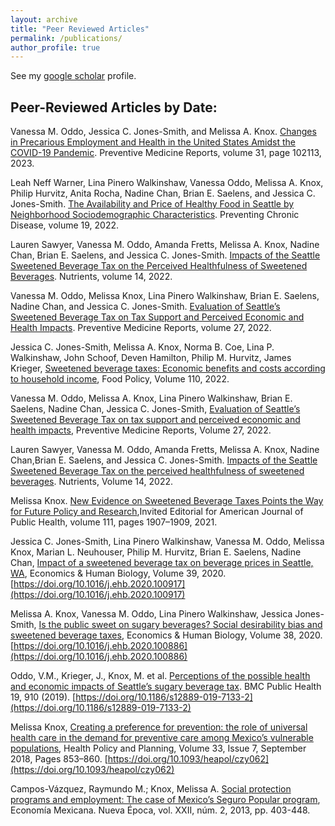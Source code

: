 ```yaml
---
layout: archive
title: "Peer Reviewed Articles"
permalink: /publications/
author_profile: true
---
```

See my [google scholar](https://scholar.google.com/citations?user=czyFhwcAAAAJ&hl=en) profile.

## Peer-Reviewed Articles by Date:
Vanessa M. Oddo, Jessica C. Jones-Smith, and Melissa A. Knox. [Changes in Precarious Employment and Health in the United States Amidst the COVID-19
Pandemic](https://doi.org/10.1016/j.pmedr.2023.102113). Preventive Medicine Reports, volume 31, page 102113, 2023.

Leah Neff Warner, Lina Pinero Walkinshaw, Vanessa Oddo, Melissa A. Knox, Philip Hurvitz, Anita Rocha, Nadine Chan, Brian E. Saelens, and Jessica C. Jones-Smith.
[The Availability and Price of Healthy Food in Seattle by Neighborhood Sociodemographic Characteristics](http://dx.doi.org/10.5888/pcd19.220035). Preventing Chronic Disease, volume 19, 2022.

Lauren Sawyer, Vanessa M. Oddo, Amanda Fretts, Melissa A. Knox, Nadine Chan, Brian E. Saelens, and Jessica C. Jones-Smith. [Impacts of the Seattle Sweetened
Beverage Tax on the Perceived Healthfulness of Sweetened Beverages](https://doi.org/10.3390/nu14050993). Nutrients, volume 14, 2022.

Vanessa M. Oddo, Melissa Knox, Lina Pinero Walkinshaw, Brian E. Saelens, Nadine Chan, and Jessica C. Jones-Smith. [Evaluation of Seattle’s Sweetened Beverage Tax
on Tax Support and Perceived Economic and Health Impacts](https://doi.org/10.1016/j.pmedr.2022.101809). Preventive Medicine Reports, volume 27, 2022.

Jessica C. Jones-Smith, Melissa A. Knox, Norma B. Coe, Lina P. Walkinshaw, John Schoof, Deven Hamilton, Philip M. Hurvitz, James Krieger,
[Sweetened beverage taxes: Economic benefits and costs according to household income](https://doi.org/10.1016/j.foodpol.2022.102277), Food Policy, Volume 110, 2022.

Vanessa M. Oddo, Melissa A. Knox, Lina Pinero Walkinshaw, Brian E. Saelens, Nadine Chan, Jessica C. Jones-Smith,
[Evaluation of Seattle’s Sweetened Beverage Tax on tax support and perceived economic and health impacts](https://doi.org/10.1016/j.pmedr.2022.101809),
Preventive Medicine Reports, Volume 27, 2022.

Lauren Sawyer, Vanessa M. Oddo, Amanda Fretts, Melissa A. Knox, Nadine Chan,Brian E. Saelens, and Jessica C. Jones-Smith. [Impacts of the Seattle Sweetened Beverage Tax on the perceived healthfulness of sweetened beverages](https://doi.org/10.3390/nu14050993). Nutrients, Volume 14, 2022.

Melissa Knox. [New Evidence on Sweetened Beverage Taxes Points the Way for Future Policy and Research](https://ajph.aphapublications.org/doi/full/10.2105/AJPH.2021.306508),Invited Editorial for American Journal of Public Health, volume 111, pages
1907–1909, 2021.

Jessica C. Jones-Smith, Lina Pinero Walkinshaw, Vanessa M. Oddo, Melissa Knox, Marian L. Neuhouser, Philip M. Hurvitz, Brian E. Saelens, Nadine Chan,
[Impact of a sweetened beverage tax on beverage prices in Seattle, WA](https://melishka.github.io/files/Jones-Smith_et_al_SBT_Impact_on_Prices_EHB_2020.pdf), Economics & Human Biology, Volume 39, 2020.
[https://doi.org/10.1016/j.ehb.2020.100917](https://doi.org/10.1016/j.ehb.2020.100917)

Melissa A. Knox, Vanessa M. Oddo, Lina Pinero Walkinshaw, Jessica Jones-Smith,
[Is the public sweet on sugary beverages? Social desirability bias and sweetened beverage taxes](https://melishka.github.io/files/Modal_Analysis_SDB_Knox_2020.pdf), Economics & Human Biology, Volume 38, 2020. 
[https://doi.org/10.1016/j.ehb.2020.100886](https://doi.org/10.1016/j.ehb.2020.100886)

Oddo, V.M., Krieger, J., Knox, M. et al. [Perceptions of the possible health and economic impacts of Seattle’s sugary beverage tax](https://melishka.github.io/files/Oddo_et_al_SBT_Perceptions_BMC_2020.pdf). BMC Public Health 19, 910 (2019). 
[https://doi.org/10.1186/s12889-019-7133-2](https://doi.org/10.1186/s12889-019-7133-2)

Melissa Knox, [Creating a preference for prevention: the role of universal health care in the demand for preventive care among Mexico’s vulnerable populations](https://melishka.github.io/files/Knox_SP_and_Preventive_Care_HPP_2018.pdf), Health Policy and Planning, Volume 33, Issue 7, September 2018, Pages 853–860. [https://doi.org/10.1093/heapol/czy062](https://doi.org/10.1093/heapol/czy062)

Campos-Vázquez, Raymundo M.; Knox, Melissa A. [Social protection programs and employment: The case of Mexico’s Seguro Popular program](https://melishka.github.io/files/2013_sp_and_employment_campos_knox.pdf), Economía Mexicana. Nueva Época, vol. XXII, núm. 2, 2013, pp. 403-448.


